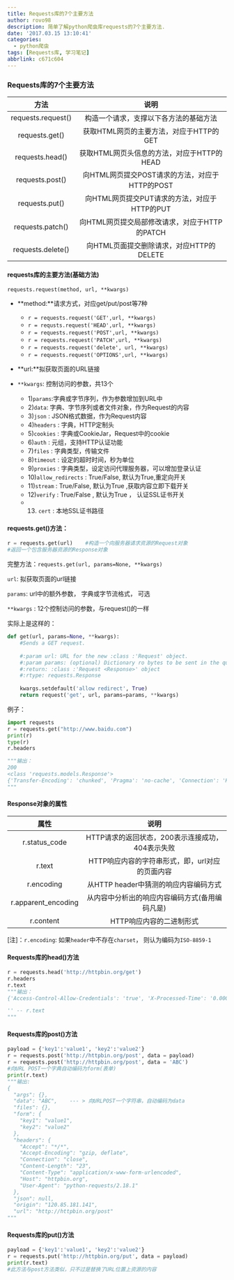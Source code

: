 ```yaml
---
title: Requests库的7个主要方法
author: rovo98
description: 简单了解python爬虫库requests的7个主要方法.
date: '2017.03.15 13:10:41'
categories:
  - python爬虫
tags: [Requests库, 学习笔记]
abbrlink: c671c604
---
```


### Requests库的7个主要方法

|         方法         |               说明                |
| :----------------: | :-----------------------------: |
| requests.request() |       构造一个请求，支撑以下各方法的基础方法       |
|   requests.get()   |    获取HTML网页的主要方法，对应于HTTP的GET    |
|  requests.head()   |   获取HTML网页头信息的方法，对应于HTTP的HEAD   |
|  requests.post()   | 向HTML网页提交POST请求的方法，对应于HTTP的POST |
|   requests.put()   |  向HTML网页提交PUT请求的方法，对应于HTTP的PUT  |
|  requests.patch()  |  向HTML网页提交局部修改请求，对应于HTTP的PATCH  |
| requests.delete()  |   向HTML页面提交删除请求，对应HTTP的DELETE   |

#### requests库的主要方法(基础方法)

``requests.request(method, url, **kwargs)``

- **method:**请求方式，对应get/put/post等7种
  - ``r = requests.request('GET',url, **kwargs)``
  - ``r = requsts.request('HEAD',url, **kwargs)``
  - ``r = requests.request('POST',url, **kwargs)``
  - ``r = requests.request('PATCH',url, **kwargs)``
  - ``r = requests.request('delete', url, **kwargs)``
  - ``r = requests.request('OPTIONS',url, **kwargs)``


- **url:**拟获取页面的URL链接
- ``**kwargs``: 控制访问的参数，共13个
  - 1)``params``:字典或字节序列，作为参数增加到URL中
  - 2)``data``: 字典、字节序列或者文件对象，作为Request的内容
  - 3)``json`` : JSON格式数据，作为Request内容
  - 4)``headers`` : 字典，HTTP定制头
  - 5)``cookies`` : 字典或CookieJar，Request中的cookie
  - 6)``auth`` : 元组，支持HTTP认证功能
  - 7)``files`` : 字典类型，传输文件
  - 8)``timeout`` : 设定的超时时间，秒为单位
  - 9)``proxies`` : 字典类型，设定访问代理服务器，可以增加登录认证
  - 10)``allow_redirects`` : True/False, 默认为True,重定向开关
  - 11)``stream`` : True/False, 默认为True ,获取内容立即下载开关
  - 12)``verify`` : True/False , 默认为True ， 认证SSL证书开关
  - 13) ``cert`` : 本地SSL证书路径
#### requests.get()方法：

```python
r = requests.get(url)    #构造一个向服务器请求资源的Request对象
#返回一个包含服务器资源的Response对象
```

完整方法：``requests.get(url, params=None, **kwargs)``

``url``: 拟获取页面的url链接

 ``params``: url中的额外参数， 字典或字节流格式， 可选

``**kwargs`` : 12个控制访问的参数，与request()的一样

实际上是这样的：

```python
def get(url, params=None, **kwargs):
    #Sends a GET request.
    
    #:param url: URL for the new :class :'Request' object.
    #:param params: (optional) Dictionary ro bytes to be sent in the query
    #:return: :class :'Request <Response>' object
    #:rtype: requests.Response
    
    kwargs.setdefault('allow redirect', True)
    return request('get', url, params=params, **kwargs)
```

例子：

```python
import requests
r = requests.get("http://www.baidu.com")
print(r)
type(r)
r.headers

"""输出：
200
<class 'requests.models.Response'>
{'Transfer-Encoding': 'chunked', 'Pragma': 'no-cache', 'Connection': 'Keep-Alive', 'Last-Modified': 'Mon, 23 Jan 2017 13:27:52 GMT', 'Cache-Control': 'private, no-cache, no-store, proxy-revalidate, no-transform', 'Server': 'bfe/1.0.8.18', 'Set-Cookie': 'BDORZ=27315; max-age=86400; domain=.baidu.com; path=/', 'Content-Encoding': 'gzip', 'Date': 'Sat, 15 Jul 2017 13:27:01 GMT', 'Content-Type': 'text/html'}
"""
```

#### Response对象的属性

|         属性          |              说明               |
| :-----------------: | :---------------------------: |
|    r.status_code    | HTTP请求的返回状态，200表示连接成功，404表示失败 |
|       r.text        |  HTTP响应内容的字符串形式，即，url对应的页面内容  |
|     r.encoding      |   从HTTP header中猜测的响应内容编码方式    |
| r.apparent_encoding |   从内容中分析出的响应内容编码方式(备用编码凡是)    |
|      r.content      |        HTTP响应内容的二进制形式         |

[注]：``r.encoding``: 如果``header``中不存在``charset``， 则认为编码为``ISO-8859-1``

#### Requests库的head()方法

```python
r = requests.head('http://httpbin.org/get')
r.headers
r.text
"""输出：
{'Access-Control-Allow-Credentials': 'true', 'X-Processed-Time': '0.000805139541626', 'Via': '1.1 vegur', 'Access-Control-Allow-Origin': '*', 'X-Powered-By': 'Flask', 'Content-Length': '267', 'Server': 'meinheld/0.6.1', 'Content-Type': 'application/json', 'Date': 'Sat, 15 Jul 2017 14:23:41 GMT', 'Connection': 'keep-alive'}

'' -- r.text
"""
```

#### Requests库的post()方法

```python
payload = {'key1':'value1', 'key2':'value2'}
r = requests.post('http://httpbin.org/post', data = payload)
r = requests.post('http://httpbin.org/post', data = 'ABC')
#向URL POST一个字典自动编码为form(表单)
print(r.text)
"""输出:
{
  "args": {}, 
  "data": "ABC",    --- > 向URLPOST一个字符串，自动编码为data
  "files": {}, 
  "form": {
    "key1": "value1", 
    "key2": "value2"
  }, 
  "headers": {
    "Accept": "*/*", 
    "Accept-Encoding": "gzip, deflate", 
    "Connection": "close", 
    "Content-Length": "23", 
    "Content-Type": "application/x-www-form-urlencoded", 
    "Host": "httpbin.org", 
    "User-Agent": "python-requests/2.18.1"
  }, 
  "json": null, 
  "origin": "120.85.181.141", 
  "url": "http://httpbin.org/post"
"""
```

#### Requests库的put()方法

```python
payload = {'key1':'value1', 'key2':'value2'}
r = requests.put('http://httpbin.org/put', data = payload)
print(r.text)
#此方法与post方法类似，只不过是替换了URL位置上资源的内容
```

